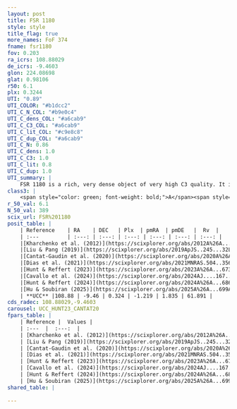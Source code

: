 ```yaml
---
layout: post
title: FSR 1180
style: style
title_flag: true
more_names: FoF 374
fname: fsr1180
fov: 0.203
ra_icrs: 108.88029
de_icrs: -9.4603
glon: 224.08698
glat: 0.98106
r50: 6.1
plx: 0.3244
UTI: "0.89"
UTI_COLOR: "#b1dcc2"
UTI_C_N_COL: "#b9e0c4"
UTI_C_dens_COL: "#a6cab9"
UTI_C_C3_COL: "#a6cab9"
UTI_C_lit_COL: "#c9e8c8"
UTI_C_dup_COL: "#a6cab9"
UTI_C_N: 0.86
UTI_C_dens: 1.0
UTI_C_C3: 1.0
UTI_C_lit: 0.8
UTI_C_dup: 1.0
UTI_summary: |
    FSR 1180 is a rich, very dense object of very high C3 quality. It is well-studied in the literature.
class3: |
    <span style="color: green; font-weight: bold;">A</span><span style="color: green; font-weight: bold;">A</span>
r_50_val: 6.1
N_50_val: 389
scix_url: FSR%201180
posit_table: |
    | Reference    | RA    | DEC   | Plx  | pmRA  | pmDE   |  Rv  |
    | :---         | :---: | :---: | :---: | :---: | :---: | :---: |
    |[Kharchenko et al. (2012)](https://scixplorer.org/abs/2012A%26A...543A.156K) | 108.922 | -9.41 | -- | -1.49 | -0.21 | -- |
    |[Liu & Pang (2019)](https://scixplorer.org/abs/2019ApJS..245...32L) | 108.867 | -9.453 | 0.341 | -1.199 | 1.745 | -- |
    |[Cantat-Gaudin et al. (2020)](https://scixplorer.org/abs/2020A%26A...640A...1C) | 108.897 | -9.453 | 0.327 | -1.208 | 1.815 | -- |
    |[Dias et al. (2021)](https://scixplorer.org/abs/2021MNRAS.504..356D) | 108.895 | -9.447 | 0.331 | -1.209 | 1.824 | 62.183 |
    |[Hunt & Reffert (2023)](https://scixplorer.org/abs/2023A%26A...673A.114H) | 108.914 | -9.443 | 0.324 | -1.219 | 1.822 | 67.644 |
    |[Cavallo et al. (2024)](https://scixplorer.org/abs/2024AJ....167...12C) | 108.859 | -9.465 | 0.327 | -- | -- | -- |
    |[Hunt & Reffert (2024)](https://scixplorer.org/abs/2024A%26A...686A..42H) | 108.914 | -9.443 | 0.324 | -1.219 | 1.822 | 67.644 |
    |[Hu & Soubiran (2025)](https://scixplorer.org/abs/2025A%26A...699A.246H) | 108.859 | -9.465 | -- | -- | -- | -- |
    | **UCC** |108.88 | -9.46 | 0.324 | -1.219 | 1.835 | 61.891 | 
cds_radec: 108.88029,-9.4603
carousel: UCC_HUNT23_CANTAT20
fpars_table: |
    | Reference |  Values |
    | :---  |  :---:  |
    | [Kharchenko et al. (2012)](https://scixplorer.org/abs/2012A%26A...543A.156K) | `e_bv=0.0, distance=1000, log_age=8.675` |
    | [Liu & Pang (2019)](https://scixplorer.org/abs/2019ApJS..245...32L) | `Age=0.692, Z=0.25` |
    | [Cantat-Gaudin et al. (2020)](https://scixplorer.org/abs/2020A%26A...640A...1C) | `AVNN=1.15, DMNN=12.15, AgeNN=8.74` |
    | [Dias et al. (2021)](https://scixplorer.org/abs/2021MNRAS.504..356D) | `Av=1.598, Dist=2473, logage=8.724, [Fe/H]=-0.112` |
    | [Hunt & Reffert (2023)](https://scixplorer.org/abs/2023A%26A...673A.114H) | `AV50=1.183, diffAV50=1.781, MOD50=12.114, logAge50=8.665` |
    | [Cavallo et al. (2024)](https://scixplorer.org/abs/2024AJ....167...12C) | `AV50=1.33, dMod50=12.15, logAge50=8.73, [Fe/H]50=0.32` |
    | [Hunt & Reffert (2024)](https://scixplorer.org/abs/2024A%26A...686A..42H) | `MassJ=2436.86` |
    | [Hu & Soubiran (2025)](https://scixplorer.org/abs/2025A%26A...699A.246H) | `MA22=-0.25, MA23f=-0.47, MA23g=-0.27, MZ23=-0.37, MK24=-0.31, MF24=-0.34` |
shared_table: |
    
---
```


